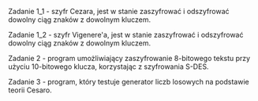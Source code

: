 Zadanie 1_1 - szyfr Cezara, jest w stanie zaszyfrować i odszyfrować dowolny ciąg znaków z dowolnym kluczem.

Zadanie 1_2 - szyfr Vigenere'a, jest w stanie zaszyfrować i odszyfrować dowolny ciąg znaków z dowolnym kluczem.

Zadanie 2 - program umożliwiający zaszyfrowanie 8-bitowego tekstu przy użyciu 10-bitowego klucza, korzystając z szyfrowania S-DES.

Zadanie 3 -  program, który testuje generator liczb losowych na podstawie teorii Cesaro.
